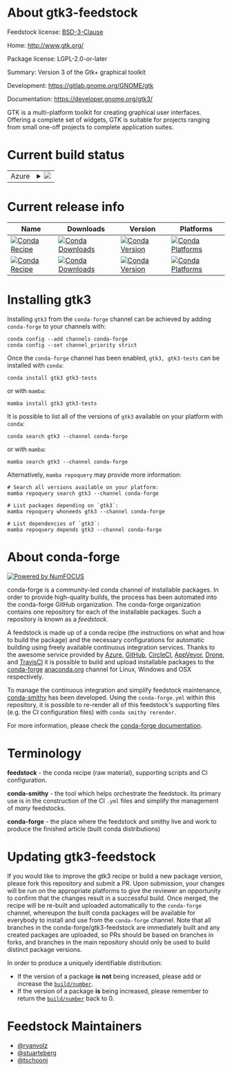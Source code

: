 About gtk3-feedstock
====================

Feedstock license: [BSD-3-Clause](https://github.com/conda-forge/gtk3-feedstock/blob/main/LICENSE.txt)

Home: http://www.gtk.org/

Package license: LGPL-2.0-or-later

Summary: Version 3 of the Gtk+ graphical toolkit

Development: https://gitlab.gnome.org/GNOME/gtk

Documentation: https://developer.gnome.org/gtk3/

GTK is a multi-platform toolkit for creating graphical user interfaces.
Offering a complete set of widgets, GTK is suitable for projects ranging
from small one-off projects to complete application suites.


Current build status
====================


<table>
    
  <tr>
    <td>Azure</td>
    <td>
      <details>
        <summary>
          <a href="https://dev.azure.com/conda-forge/feedstock-builds/_build/latest?definitionId=9294&branchName=main">
            <img src="https://dev.azure.com/conda-forge/feedstock-builds/_apis/build/status/gtk3-feedstock?branchName=main">
          </a>
        </summary>
        <table>
          <thead><tr><th>Variant</th><th>Status</th></tr></thead>
          <tbody><tr>
              <td>linux_64</td>
              <td>
                <a href="https://dev.azure.com/conda-forge/feedstock-builds/_build/latest?definitionId=9294&branchName=main">
                  <img src="https://dev.azure.com/conda-forge/feedstock-builds/_apis/build/status/gtk3-feedstock?branchName=main&jobName=linux&configuration=linux%20linux_64_" alt="variant">
                </a>
              </td>
            </tr><tr>
              <td>linux_aarch64</td>
              <td>
                <a href="https://dev.azure.com/conda-forge/feedstock-builds/_build/latest?definitionId=9294&branchName=main">
                  <img src="https://dev.azure.com/conda-forge/feedstock-builds/_apis/build/status/gtk3-feedstock?branchName=main&jobName=linux&configuration=linux%20linux_aarch64_" alt="variant">
                </a>
              </td>
            </tr><tr>
              <td>linux_ppc64le</td>
              <td>
                <a href="https://dev.azure.com/conda-forge/feedstock-builds/_build/latest?definitionId=9294&branchName=main">
                  <img src="https://dev.azure.com/conda-forge/feedstock-builds/_apis/build/status/gtk3-feedstock?branchName=main&jobName=linux&configuration=linux%20linux_ppc64le_" alt="variant">
                </a>
              </td>
            </tr><tr>
              <td>osx_64</td>
              <td>
                <a href="https://dev.azure.com/conda-forge/feedstock-builds/_build/latest?definitionId=9294&branchName=main">
                  <img src="https://dev.azure.com/conda-forge/feedstock-builds/_apis/build/status/gtk3-feedstock?branchName=main&jobName=osx&configuration=osx%20osx_64_" alt="variant">
                </a>
              </td>
            </tr><tr>
              <td>osx_arm64</td>
              <td>
                <a href="https://dev.azure.com/conda-forge/feedstock-builds/_build/latest?definitionId=9294&branchName=main">
                  <img src="https://dev.azure.com/conda-forge/feedstock-builds/_apis/build/status/gtk3-feedstock?branchName=main&jobName=osx&configuration=osx%20osx_arm64_" alt="variant">
                </a>
              </td>
            </tr><tr>
              <td>win_64</td>
              <td>
                <a href="https://dev.azure.com/conda-forge/feedstock-builds/_build/latest?definitionId=9294&branchName=main">
                  <img src="https://dev.azure.com/conda-forge/feedstock-builds/_apis/build/status/gtk3-feedstock?branchName=main&jobName=win&configuration=win%20win_64_" alt="variant">
                </a>
              </td>
            </tr>
          </tbody>
        </table>
      </details>
    </td>
  </tr>
</table>

Current release info
====================

| Name | Downloads | Version | Platforms |
| --- | --- | --- | --- |
| [![Conda Recipe](https://img.shields.io/badge/recipe-gtk3-green.svg)](https://anaconda.org/conda-forge/gtk3) | [![Conda Downloads](https://img.shields.io/conda/dn/conda-forge/gtk3.svg)](https://anaconda.org/conda-forge/gtk3) | [![Conda Version](https://img.shields.io/conda/vn/conda-forge/gtk3.svg)](https://anaconda.org/conda-forge/gtk3) | [![Conda Platforms](https://img.shields.io/conda/pn/conda-forge/gtk3.svg)](https://anaconda.org/conda-forge/gtk3) |
| [![Conda Recipe](https://img.shields.io/badge/recipe-gtk3--tests-green.svg)](https://anaconda.org/conda-forge/gtk3-tests) | [![Conda Downloads](https://img.shields.io/conda/dn/conda-forge/gtk3-tests.svg)](https://anaconda.org/conda-forge/gtk3-tests) | [![Conda Version](https://img.shields.io/conda/vn/conda-forge/gtk3-tests.svg)](https://anaconda.org/conda-forge/gtk3-tests) | [![Conda Platforms](https://img.shields.io/conda/pn/conda-forge/gtk3-tests.svg)](https://anaconda.org/conda-forge/gtk3-tests) |

Installing gtk3
===============

Installing `gtk3` from the `conda-forge` channel can be achieved by adding `conda-forge` to your channels with:

```
conda config --add channels conda-forge
conda config --set channel_priority strict
```

Once the `conda-forge` channel has been enabled, `gtk3, gtk3-tests` can be installed with `conda`:

```
conda install gtk3 gtk3-tests
```

or with `mamba`:

```
mamba install gtk3 gtk3-tests
```

It is possible to list all of the versions of `gtk3` available on your platform with `conda`:

```
conda search gtk3 --channel conda-forge
```

or with `mamba`:

```
mamba search gtk3 --channel conda-forge
```

Alternatively, `mamba repoquery` may provide more information:

```
# Search all versions available on your platform:
mamba repoquery search gtk3 --channel conda-forge

# List packages depending on `gtk3`:
mamba repoquery whoneeds gtk3 --channel conda-forge

# List dependencies of `gtk3`:
mamba repoquery depends gtk3 --channel conda-forge
```


About conda-forge
=================

[![Powered by
NumFOCUS](https://img.shields.io/badge/powered%20by-NumFOCUS-orange.svg?style=flat&colorA=E1523D&colorB=007D8A)](https://numfocus.org)

conda-forge is a community-led conda channel of installable packages.
In order to provide high-quality builds, the process has been automated into the
conda-forge GitHub organization. The conda-forge organization contains one repository
for each of the installable packages. Such a repository is known as a *feedstock*.

A feedstock is made up of a conda recipe (the instructions on what and how to build
the package) and the necessary configurations for automatic building using freely
available continuous integration services. Thanks to the awesome service provided by
[Azure](https://azure.microsoft.com/en-us/services/devops/), [GitHub](https://github.com/),
[CircleCI](https://circleci.com/), [AppVeyor](https://www.appveyor.com/),
[Drone](https://cloud.drone.io/welcome), and [TravisCI](https://travis-ci.com/)
it is possible to build and upload installable packages to the
[conda-forge](https://anaconda.org/conda-forge) [anaconda.org](https://anaconda.org/)
channel for Linux, Windows and OSX respectively.

To manage the continuous integration and simplify feedstock maintenance,
[conda-smithy](https://github.com/conda-forge/conda-smithy) has been developed.
Using the ``conda-forge.yml`` within this repository, it is possible to re-render all of
this feedstock's supporting files (e.g. the CI configuration files) with ``conda smithy rerender``.

For more information, please check the [conda-forge documentation](https://conda-forge.org/docs/).

Terminology
===========

**feedstock** - the conda recipe (raw material), supporting scripts and CI configuration.

**conda-smithy** - the tool which helps orchestrate the feedstock.
                   Its primary use is in the construction of the CI ``.yml`` files
                   and simplify the management of *many* feedstocks.

**conda-forge** - the place where the feedstock and smithy live and work to
                  produce the finished article (built conda distributions)


Updating gtk3-feedstock
=======================

If you would like to improve the gtk3 recipe or build a new
package version, please fork this repository and submit a PR. Upon submission,
your changes will be run on the appropriate platforms to give the reviewer an
opportunity to confirm that the changes result in a successful build. Once
merged, the recipe will be re-built and uploaded automatically to the
`conda-forge` channel, whereupon the built conda packages will be available for
everybody to install and use from the `conda-forge` channel.
Note that all branches in the conda-forge/gtk3-feedstock are
immediately built and any created packages are uploaded, so PRs should be based
on branches in forks, and branches in the main repository should only be used to
build distinct package versions.

In order to produce a uniquely identifiable distribution:
 * If the version of a package **is not** being increased, please add or increase
   the [``build/number``](https://docs.conda.io/projects/conda-build/en/latest/resources/define-metadata.html#build-number-and-string).
 * If the version of a package **is** being increased, please remember to return
   the [``build/number``](https://docs.conda.io/projects/conda-build/en/latest/resources/define-metadata.html#build-number-and-string)
   back to 0.

Feedstock Maintainers
=====================

* [@ryanvolz](https://github.com/ryanvolz/)
* [@stuarteberg](https://github.com/stuarteberg/)
* [@tschoonj](https://github.com/tschoonj/)

